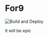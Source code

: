 # For9

![Build and Deploy](https://github.com/49View/f9.com/workflows/Build%20and%20Deploy/badge.svg)

It will be epic
